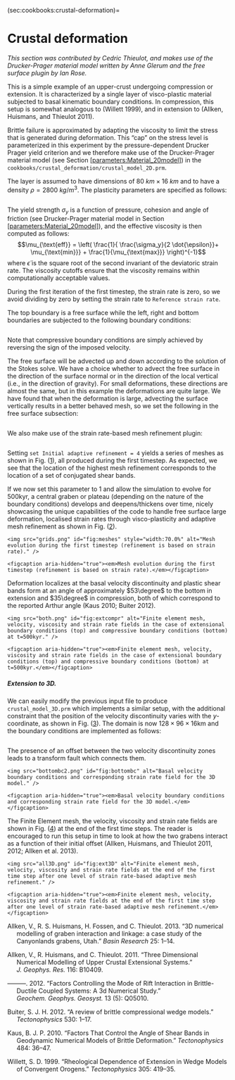 (sec:cookbooks:crustal-deformation)=
# Crustal deformation

*This section was contributed by Cedric Thieulot, and makes use of the
Drucker-Prager material model written by Anne Glerum and the free surface
plugin by Ian Rose.*

This is a simple example of an upper-crust undergoing compression or
extension. It is characterized by a single layer of visco-plastic material
subjected to basal kinematic boundary conditions. In compression, this setup
is somewhat analogous to (Willett 1999), and in extension to (Allken,
Huismans, and Thieulot 2011).

Brittle failure is approximated by adapting the viscosity to limit the stress
that is generated during deformation. This &ldquo;cap&rdquo; on the stress
level is parameterized in this experiment by the pressure-dependent Drucker
Prager yield criterion and we therefore make use of the Drucker-Prager
material model (see Section [\[parameters:Material_20model\]][1]) in the
`cookbooks/crustal_deformation/crustal_model_2D.prm`.

The layer is assumed to have dimensions of $\SI{80}{km} \times \SI{16}{km}$
and to have a density $\rho=\SI{2800}{kg/m^3}$. The plasticity parameters are
specified as follows:

``` prmfile
```

The yield strength $\sigma_y$ is a function of pressure, cohesion and angle of
friction (see Drucker-Prager material model in Section
[\[parameters:Material_20model\]][1]), and the effective viscosity is then
computed as follows:
$$\mu_{\text{eff}} = \left( \frac{1}{ \frac{\sigma_y}{2 \dot{\epsilon}}+
\mu_{\text{min}}} + \frac{1}{\mu_{\text{max}}}  \right)^{-1}$$ where
$\dot{\epsilon}$ is the square root of the second invariant of the deviatoric
strain rate. The viscosity cutoffs ensure that the viscosity remains within
computationally acceptable values.

During the first iteration of the first timestep, the strain rate is zero, so
we avoid dividing by zero by setting the strain rate to
`Reference strain rate`.

The top boundary is a free surface while the left, right and bottom boundaries
are subjected to the following boundary conditions:

``` prmfile
```

Note that compressive boundary conditions are simply achieved by reversing the
sign of the imposed velocity.

The free surface will be advected up and down according to the solution of the
Stokes solve. We have a choice whether to advect the free surface in the
direction of the surface normal or in the direction of the local vertical
(i.e., in the direction of gravity). For small deformations, these directions
are almost the same, but in this example the deformations are quite large. We
have found that when the deformation is large, advecting the surface
vertically results in a better behaved mesh, so we set the following in the
free surface subsection:

``` prmfile
```

We also make use of the strain rate-based mesh refinement plugin:

``` prmfile
```

Setting `set Initial adaptive refinement = 4` yields a series of meshes as
shown in Fig. ([1][]), all produced during the first timestep. As expected, we
see that the location of the highest mesh refinement corresponds to the
location of a set of conjugated shear bands.

If we now set this parameter to 1 and allow the simulation to evolve for
500kyr, a central graben or plateau (depending on the nature of the boundary
conditions) develops and deepens/thickens over time, nicely showcasing the
unique capabilities of the code to handle free surface large deformation,
localised strain rates through visco-plasticity and adaptive mesh refinement
as shown in Fig. ([2][]).

```{figure-md}
<img src="grids.png" id="fig:meshes" style="width:70.0%" alt="Mesh evolution during the first timestep (refinement is based on strain rate)." />

<figcaption aria-hidden="true"><em>Mesh evolution during the first timestep (refinement is based on strain rate).</em></figcaption>
```

Deformation localizes at the basal velocity discontinuity and plastic shear
bands form at an angle of approximately $53\degree$ to the bottom in extension
and $35\degree$ in compression, both of which correspond to the reported
Arthur angle (Kaus 2010; Buiter 2012).

```{figure-md}
<img src="both.png" id="fig:extcompr" alt="Finite element mesh, velocity, viscosity and strain rate fields in the case of extensional boundary conditions (top) and compressive boundary conditions (bottom) at t=500kyr." />

<figcaption aria-hidden="true"><em>Finite element mesh, velocity, viscosity and strain rate fields in the case of extensional boundary conditions (top) and compressive boundary conditions (bottom) at t=500kyr.</em></figcaption>
```

##### Extension to 3D.

We can easily modify the previous input file to produce `crustal_model_3D.prm`
which implements a similar setup, with the additional constraint that the
position of the velocity discontinuity varies with the $y$-coordinate, as
shown in Fig. ([3][]). The domain is now $128\times96\times16$km and the
boundary conditions are implemented as follows:

``` prmfile
```

The presence of an offset between the two velocity discontinuity zones leads
to a transform fault which connects them.

```{figure-md}
<img src="bottombc2.png" id="fig:bottombc" alt="Basal velocity boundary conditions and corresponding strain rate field for the 3D model." />

<figcaption aria-hidden="true"><em>Basal velocity boundary conditions and corresponding strain rate field for the 3D model.</em></figcaption>
```

The Finite Element mesh, the velocity, viscosity and strain rate fields are
shown in Fig. ([4][]) at the end of the first time steps. The reader is
encouraged to run this setup in time to look at how the two grabens interact
as a function of their initial offset (Allken, Huismans, and Thieulot 2011,
2012; Allken et al. 2013).

```{figure-md}
<img src="all3D.png" id="fig:ext3D" alt="Finite element mesh, velocity, viscosity and strain rate fields at the end of the first time step after one level of strain rate-based adaptive mesh refinement." />

<figcaption aria-hidden="true"><em>Finite element mesh, velocity, viscosity and strain rate fields at the end of the first time step after one level of strain rate-based adaptive mesh refinement.</em></figcaption>
```

<div id="refs" class="references csl-bib-body hanging-indent">

<div id="ref-alhf13" class="csl-entry">

Allken, V., R. S. Huismans, H. Fossen, and C. Thieulot. 2013. &ldquo;<span
class="nocase">3D numerical modelling of graben interaction and linkage: a
case study of the Canyonlands grabens, Utah</span>.&rdquo; *Basin Research*
25: 1&ndash;14.

</div>

<div id="ref-alht11" class="csl-entry">

Allken, V., R. Huismans, and C. Thieulot. 2011. &ldquo;Three Dimensional
Numerical Modelling of Upper Crustal Extensional Systems.&rdquo;
*J.&nbsp;Geophys.&nbsp;Res.* 116: B10409.

</div>

<div id="ref-alht12" class="csl-entry">

&mdash;&mdash;&mdash;. 2012. &ldquo;Factors Controlling the Mode of Rift
Interaction in Brittle-Ductile Coupled Systems: A 3d Numerical Study.&rdquo;
*Geochem.&nbsp;Geophys.&nbsp;Geosyst.* 13 (5): Q05010.

</div>

<div id="ref-buit12" class="csl-entry">

Buiter, S. J. H. 2012. &ldquo;<span class="nocase">A review of brittle
compressional wedge models</span>.&rdquo; *Tectonophysics* 530: 1&ndash;17.

</div>

<div id="ref-kaus10" class="csl-entry">

Kaus, B. J. P. 2010. &ldquo;Factors That Control the Angle of Shear Bands in
Geodynamic Numerical Models of Brittle Deformation.&rdquo; *Tectonophysics*
484: 36&ndash;47.

</div>

<div id="ref-will99" class="csl-entry">

Willett, S. D. 1999. &ldquo;Rheological Dependence of Extension in Wedge
Models of Convergent Orogens.&rdquo; *Tectonophysics* 305: 419&ndash;35.

</div>

</div>

  [1]: #parameters:Material_20model
  [1]: #fig:meshes
  [2]: #fig:extcompr
  [3]: #fig:bottombc
  [4]: #fig:ext3D
